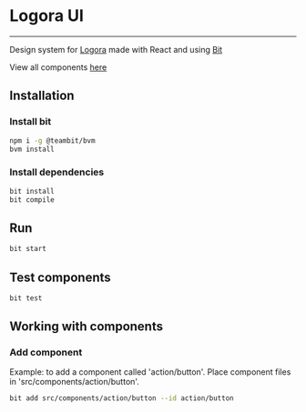 # Logora UI

---
Design system for [Logora](https://logora.fr) made with React and using [Bit](https://bit.dev)

View all components [here](https://bit.cloud/logora/debate/)

## Installation

### Install bit

```bash
npm i -g @teambit/bvm
bvm install
```

### Install dependencies

```bash
bit install
bit compile
```

## Run

```bash
bit start
```

## Test components

```bash
bit test
```

## Working with components

### Add component

Example: to add a component called 'action/button'.
Place component files in 'src/components/action/button'.

```bash
bit add src/components/action/button --id action/button
```